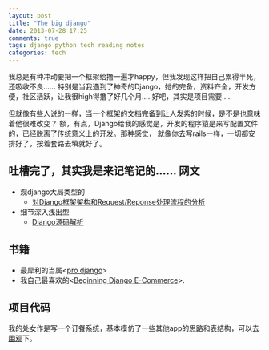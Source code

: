 ```yaml
---
layout: post
title: "The big django"
date: 2013-07-28 17:25
comments: true
tags: django python tech reading notes
categories: tech
---
```


我总是有种冲动要把一个框架给撸一遍才happy，但我发现这样把自己累得半死，还吸收不良......
特别是当我遇到了神奇的Django，她的完备，资料齐全，开发方便，社区活跃，让我很high得撸了好几个月.....好吧，其实是项目需要.....

但就像有些人说的一样，当一个框架的文档完备到让人发紫的时候，是不是也意味着他很难改变？
额，有点，Django给我的感觉是，开发的程序猿是来写配置文件的，已经脱离了传统意义上的开发。那种感觉，
就像你去写rails一样，一切都安排好了，按着套路去填就好了。

吐槽完了，其实我是来记笔记的......
网文
----
- 观django大局类型的
    - [对Django框架架构和Request/Reponse处理流程的分析][0]
- 细节深入浅出型
    - [Django源码解析][1]

<!--more-->
书籍
----
- 最犀利的当属\<[pro django][2]\>
- 我自己最喜欢的\<[Beginning Django E-Commerce][3]\>.

项目代码
----
我的处女作是写一个订餐系统，基本模仿了一些其他app的思路和表结构，可以去[围观][4]下。

[0]: http://www.crazyant.net/2012/08/24/%E5%AF%B9django%E6%A1%86%E6%9E%B6%E6%9E%B6%E6%9E%84%E5%92%8Crequestresponse%E5%A4%84%E7%90%86%E6%B5%81%E7%A8%8B%E7%9A%84%E5%88%86%E6%9E%90/
[1]: http://www.cnblogs.com/pythoner/archive/2011/07/30/2121597.html
[2]: http://book.douban.com/subject/3086812/
[3]: http://book.douban.com/subject/4000093/
[4]: https://github.com/zhkzyth/canteen
